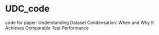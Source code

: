 # UDC_code
code for paper: Understanding Dataset Condensation: When and Why It Achieves Comparable Test Performance
